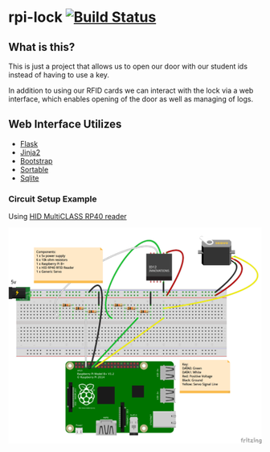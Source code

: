 # rpi-lock [![Build Status](https://travis-ci.org/chdsbd/rpi-lock.svg)](https://travis-ci.org/chdsbd/rpi-lock)

## What is this?

This is just a project that allows us to open our door with our student ids instead of having to use a key.

In addition to using our RFID cards we can interact with the lock via a web interface, which enables opening of the door as well as managing of logs.

## Web Interface Utilizes

- [Flask](https://github.com/mitsuhiko/flask)
- [Jinja2](http://jinja.pocoo.org)
- [Bootstrap](http://getbootstrap.com)
- [Sortable](https://github.com/HubSpot/sortable)
- [Sqlite](https://sqlite.org)

### Circuit Setup Example

Using [HID MultiCLASS RP40 reader](http://www.hidglobal.com/products/readers/iclass/rp40)

![sketch](/sketch/rpi_lock_bb.png?raw=true)
